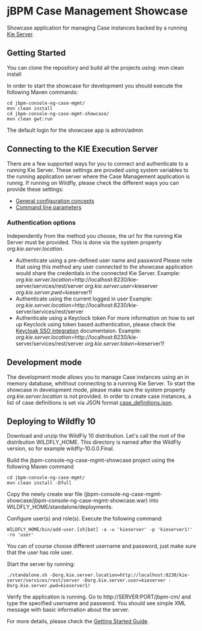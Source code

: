 # jBPM Case Management Showcase

Showcase application for managing Case instances backed by a running [Kie Server](https://docs.jboss.org/drools/release/6.5.0.Final/drools-docs/html_single/index.html#d0e24201).

## Getting Started

You can clone the repository and build all the projects using: mvn clean install

In order to start the showcase for development you should execute the following Maven commands:
```
cd jbpm-console-ng-case-mgmt/
mvn clean install
cd jbpm-console-ng-case-mgmt-showcase/
mvn clean gwt:run
```
The default login for the showcase app is admin/admin

## Connecting to the KIE Execution Server

There are a few supported ways for you to connect and authenticate to a running Kie Server.
These settings are provded using system variables to the running application server where the Case Management application is runnig.
If running on Wildfly, please check the different ways you can provide these settings:
- [General configuration concepts](https://docs.jboss.org/author/display/WFLY10/General+configuration+concepts)
- [Command line parameters](https://docs.jboss.org/author/display/WFLY10/Command+line+parameters)

### Authentication options

Independently from the method you choose, the url for the running Kie Server must be provided. This is done via the system property *org.kie.server.location*.

- Authenticate using a pre-defined user name and password
  Please note that using this method any user connected to the showcase application would share the credentials in the connected Kie Server.
  Example:
  *org.kie.server.location*=http://localhost:8230/kie-server/services/rest/server
  *org.kie.server.user*=kieserver
  *org.kie.server.pwd*=kieserver1!
- Authenticate using the current logged in user
  Example:
  *org.kie.server.location*=http://localhost:8230/kie-server/services/rest/server
- Authenticate using a Keyclock token
  For more information on how to set up Keyclock using token based authentication, please check the [Keycloak SSO integration](https://docs.jboss.org/drools/release/6.5.0.Final/drools-docs/html_single/index.html#kie.KeycloakSSOIntegration) documentaion.
  Example:
  *org.kie.server.location*=http://localhost:8230/kie-server/services/rest/server
  *org.kie.server.token*=kieserver1!

## Development mode

The development mode allows you to manage Case instances using an in memory database, whithout connecting to a running Kie Server.
To start the showcase in development mode, please make sure the system property *org.kie.server.location* is not provided.
In order to create case instances, a list of case definitions is set via JSON format [case_definitions.json](../jbpm-console-ng-case-mgmt-backend/src/main/resources/case_definitions.json).

## Deploying to Wildfly 10

Download and unzip the WildFly 10 distribution. Let's call the root of the distribution WILDFLY_HOME. This directory is named after the WildFly version, so for example wildfly-10.0.0.Final.

Build the jbpm-console-ng-case-mgmt-showcase project using the following Maven command
```
cd jbpm-console-ng-case-mgmt/
mvn clean install -Dfull
```
Copy the newly create war file (jbpm-console-ng-case-mgmt-showcase/jbpm-console-ng-case-mgmt-showcase.war) into WILDFLY_HOME/standalone/deployments.

Configure user(s) and role(s). Execute the following command:
```
WILDFLY_HOME/bin/add-user.[sh|bat] -a -u 'kieserver' -p 'kieserver1!' -ro 'user'
```
You can of course choose different username and password, just make sure that the user has role user.

Start the server by running:
```
./standalone.sh -Dorg.kie.server.location=http://localhost:8230/kie-server/services/rest/server -Dorg.kie.server.user=kieserver -Dorg.kie.server.pwd=kieserver1!
```

Verify the application is running. Go to http://SERVER:PORT/jbpm-cm/ and type the specified username and password. You should see simple XML message with basic information about the server.

For more details, please check the [Getting Started Guide](https://docs.jboss.org/author/display/WFLY10/Getting+Started+Guide).